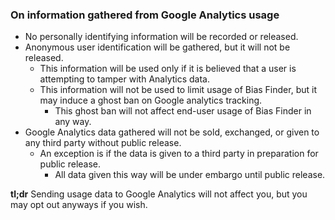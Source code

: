 ### On information gathered from Google Analytics usage
* No personally identifying information will be recorded or released.
* Anonymous user identification will be gathered, but it will not be released.
  * This information will be used only if it is believed that a user is attempting to tamper with Analytics data.
  * This information will not be used to limit usage of Bias Finder, but it may induce a ghost ban on Google analytics tracking.
    * This ghost ban will not affect end-user usage of Bias Finder in any way.
* Google Analytics data gathered will not be sold, exchanged, or given to any third party without public release.
  * An exception is if the data is given to a third party in preparation for public release.
    * All data given this way will be under embargo until public release.
    
**tl;dr** Sending usage data to Google Analytics will not affect you, but you may opt out anyways if you wish.
